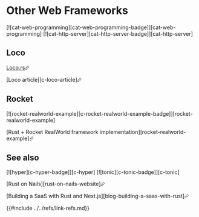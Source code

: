 # Other Web Frameworks

[![cat-web-programming][cat-web-programming-badge]][cat-web-programming]  [![cat-http-server][cat-http-server-badge]][cat-http-server]

## Loco

[Loco.rs]( https://loco.rs/ )⮳

[Loco article][c-loco-article]⮳

## Rocket

[![rocket-realworld-example][c-rocket-realworld-example-badge]][rocket-realworld-example]

[Rust + Rocket RealWorld framework implementation][rocket-realworld-example]⮳

## See also

[![hyper][c-hyper-badge]][c-hyper]  [![tonic][c-tonic-badge]][c-tonic]

[Rust on Nails][rust-on-nails-website]⮳

[Building a SaaS with Rust and Next.js][blog-building-a-saas-with-rust]⮳

{{#include ../../refs/link-refs.md}}
